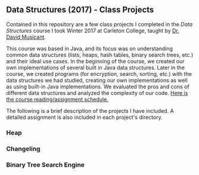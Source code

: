 ## Data Structures (2017) - Class Projects

Contained in this repository are a few class projects I completed in the *Data Structures* course I took Winter 2017 at Carleton College, taught by [Dr. David Musicant](https://apps.carleton.edu/profiles/dmusicant/).

This course was based in Java, and its focus was on understanding common data structures (lists, heaps, hash tables, binary search trees, etc.) and their ideal use cases. In the beginning of the course, we created our own implementations of several built in Java data structures. Later in the course, we created programs (for encryption, search, sorting, etc.) with the data structures we had studied, creating our own implementations as well as using built-in Java implementations. We evaluated the pros and cons of different data structures and analyzed the complexity of our code. [Here is the course reading/assignment schedule.](https://www.cs.carleton.edu/faculty/dmusican/cs201/schedule.html)

The following is a brief description of the projects I have included. A detailed assignment is also included in each project's directory.

### Heap

### Changeling

### Binary Tree Search Engine
